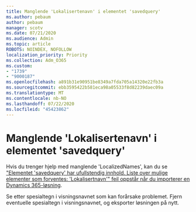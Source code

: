 ```yaml
---
title: Manglende 'Lokalisertenavn' i elementet 'savedquery'
ms.author: pebaum
author: pebaum
manager: scotv
ms.date: 07/21/2020
ms.audience: Admin
ms.topic: article
ROBOTS: NOINDEX, NOFOLLOW
localization_priority: Priority
ms.collection: Adm_O365
ms.custom:
- "1739"
- "9000187"
ms.openlocfilehash: a891b31e90951be8349a7fda705a14320e22fb3a
ms.sourcegitcommit: ebb3595422b581eca98a05533f8d82239daec09a
ms.translationtype: MT
ms.contentlocale: nb-NO
ms.lasthandoff: 07/22/2020
ms.locfileid: "45423862"
---
```

# <a name="missing-localizednames-in-element-savedquery"></a>Manglende 'Lokalisertenavn' i elementet 'savedquery'

Hvis du trenger hjelp med manglende 'LocalizedNames', kan du se ["Elementet 'savedquery' har ufullstendig innhold. Liste over mulige elementer som forventes: 'Lokalisertnavn'" feil oppstår når du importerer en Dynamics 365-løsning](https://support.microsoft.com/help/4463330/the-element-savedquery-has-incomplete-content-list-of-possible-element).

Se etter spesialtegn i visningsnavnet som kan forårsake problemet. Fjern eventuelle spesialtegn i visningsnavnet, og eksporter løsningen på nytt.